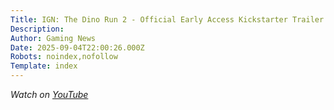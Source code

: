 ```yaml
---
Title: IGN: The Dino Run 2 - Official Early Access Kickstarter Trailer
Description: 
Author: Gaming News
Date: 2025-09-04T22:00:26.000Z
Robots: noindex,nofollow
Template: index
---
```

<p><em>Watch on <a href="https://www.youtube.com/watch?v=oMPjrt-ech8" rel="noopener noreferrer">YouTube</a></em></p>

